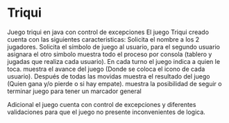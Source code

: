 # Triqui
Juego triqui en java con control de excepciones
El juego Triqui creado cuenta con las siguientes caracteristicas:
Solicita el nombre a los 2 jugadores.
Solicita el símbolo de juego al usuario, para el segundo usuario asignara el otro simbolo
muestra todo el proceso por consola (tablero y jugadas que realiza cada usuario).
En cada turno el juego indica a quien le toca.
muestra el avance del juego (Donde se coloca el icono de cada usuario).
Después de todas las movidas muestra el resultado del juego (Quien gana y/o pierde o si hay empate).
muestra la posibilidad de seguir o terminar juego para tener un marcador general

Adicional el juego cuenta con control de excepciones y diferentes validaciones para que el juego no presente inconvenientes de logica.

